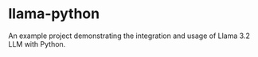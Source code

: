 # llama-python
An example project demonstrating the integration and usage of Llama 3.2 LLM with Python.
